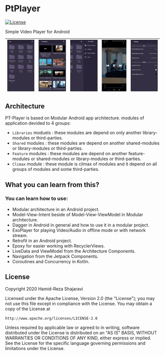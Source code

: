 # PtPlayer
[![License](https://img.shields.io/badge/License-Apache%202.0-blue.svg)](https://opensource.org/licenses/Apache-2.0)

Simple Video Player for Android

| ![](pics/pic1.jpg) | ![](pics/pic2.jpg) | ![](pics/pic3.jpg) | ![](pics/pic4.jpg) | ![](pics/pic5.jpg) |
|-----------------------|-----------------------|-----------------------|-----------------------|-----------------------|


## Architecture
PT-Player is based on Modular Android app architecture. modules of application devided to 4 groups:
- `Libraries` moduels : these modules are depend on only another library-modules or third-parties.
- `Shared` modules : these modules are depend on another shared-modules or library-modules or third-parties.
- `Feature` modules : these modules are depend on another feature-modules or shared-modules or library-modules or third-parties.
- `Climax` module :  these module is climax of modules and it depend on all groups of modules and some third-parties.

## What you can learn from this?
### You can learn how to use:
- Modular architecture in an Android project.
- Model-View-Intent beside of Model-View-ViewModel in Modular architecture.
- Dagger in Android in general and how to use it in a modular project.
- ExoPlayer for playing Video/Audio in offline mode or with network stream.
- Retrofit in an Android project.
- Epoxy for easier working with RecyclerViews.
- LiveData and ViewModel from the Architecture Components.
- Navigation from the Jetpack Components.
- Coroutines and Concurrency in Kotlin.


## License
Copyright 2020 Hamid-Reza Shajaravi

Licensed under the Apache License, Version 2.0 (the "License");
you may not use this file except in compliance with the License.
You may obtain a copy of the License at

    http://www.apache.org/licenses/LICENSE-2.0
    
Unless required by applicable law or agreed to in writing, software
distributed under the License is distributed on an "AS IS" BASIS,
WITHOUT WARRANTIES OR CONDITIONS OF ANY KIND, either express or implied.
See the License for the specific language governing permissions and
limitations under the License.
